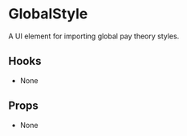 # GlobalStyle

A UI element for importing global pay theory styles.

## Hooks

* None

## Props

* None